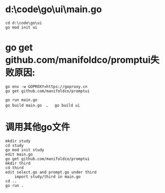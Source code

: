 
# d:\code\go\ui\main.go
	cd d:\code\go\ui
	go mod init ui
	
# go get github.com/manifoldco/promptui失败原因:
	go env -w GOPROXY=https://goproxy.cn
	go get github.com/manifoldco/promptui
	
	go run main.go
	go build main.go  、  go build ui

# 调用其他go文件
	mkdir study
	cd study
	go mod init study
	edit main.go
	go get github.com/manifoldco/promptui
	mkdir third
	cd third
	edit select.go and prompt.go under third
		import study/third in main.go
	cd ..
	go run .
	